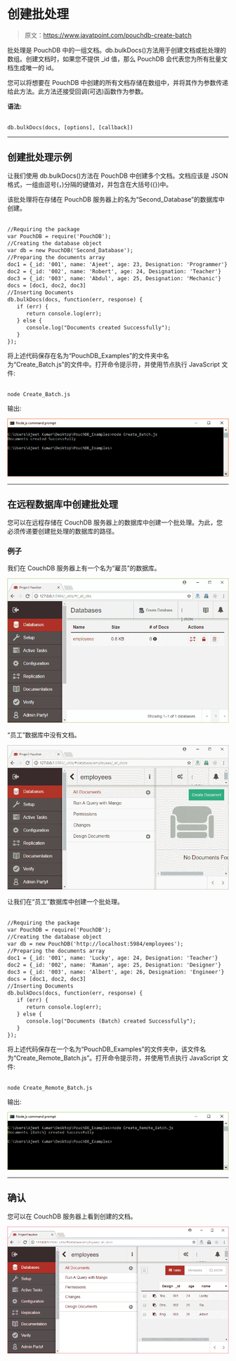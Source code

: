 # 创建批处理

> 原文：<https://www.javatpoint.com/pouchdb-create-batch>

批处理是 PouchDB 中的一组文档。db.bulkDocs()方法用于创建文档或批处理的数组。创建文档时，如果您不提供 _id 值，那么 PouchDB 会代表您为所有批量文档生成唯一的 id。

您可以将想要在 PouchDB 中创建的所有文档存储在数组中，并将其作为参数传递给此方法。此方法还接受回调(可选)函数作为参数。

**语法:**

```

db.bulkDocs(docs, [options], [callback]) 

```

* * *

## 创建批处理示例

让我们使用 db.bulkDocs()方法在 PouchDB 中创建多个文档。文档应该是 JSON 格式，一组由逗号(，)分隔的键值对，并包含在大括号({})中。

该批处理将在存储在 PouchDB 服务器上的名为“Second_Database”的数据库中创建。

```

//Requiring the package
var PouchDB = require('PouchDB');
//Creating the database object
var db = new PouchDB('Second_Database');
//Preparing the documents array
doc1 = {_id: '001', name: 'Ajeet', age: 23, Designation: 'Programmer'}
doc2 = {_id: '002', name: 'Robert', age: 24, Designation: 'Teacher'}
doc3 = {_id: '003', name: 'Abdul', age: 25, Designation: 'Mechanic'}
docs = [doc1, doc2, doc3]
//Inserting Documents
db.bulkDocs(docs, function(err, response) {
   if (err) {
      return console.log(err);
   } else {
      console.log("Documents created Successfully");
   }
});

```

将上述代码保存在名为“PouchDB_Examples”的文件夹中名为“Create_Batch.js”的文件中。打开命令提示符，并使用节点执行 JavaScript 文件:

```

node Create_Batch.js

```

输出:

![PouchDB Create batch 1](img/38a024a58d933c7be1ea2e5370609d83.png)

* * *

## 在远程数据库中创建批处理

您可以在远程存储在 CouchDB 服务器上的数据库中创建一个批处理。为此，您必须传递要创建批处理的数据库的路径。

### 例子

我们在 CouchDB 服务器上有一个名为“雇员”的数据库。

![PouchDB Create batch 2](img/d09a0a2ac85ea4819f5a8894590573cc.png)

“员工”数据库中没有文档。

![PouchDB Create batch 3](img/6bd51c1e5fc84495268bf5d9ff43a9a6.png)

让我们在“员工”数据库中创建一个批处理。

```

//Requiring the package
var PouchDB = require('PouchDB');
//Creating the database object
var db = new PouchDB('http://localhost:5984/employees');
//Preparing the documents array
doc1 = {_id: '001', name: 'Lucky', age: 24, Designation: 'Teacher'}
doc2 = {_id: '002', name: 'Raman', age: 25, Designation: 'Designer'}
doc3 = {_id: '003', name: 'Albert', age: 26, Designation: 'Engineer'}
docs = [doc1, doc2, doc3]
//Inserting Documents
db.bulkDocs(docs, function(err, response) {
   if (err) {
      return console.log(err);
   } else {
      console.log("Documents (Batch) created Successfully");
   }
});

```

将上述代码保存在一个名为“PouchDB_Examples”的文件夹中，该文件名为“Create_Remote_Batch.js”。打开命令提示符，并使用节点执行 JavaScript 文件:

```

node Create_Remote_Batch.js

```

输出:

![PouchDB Create batch 4](img/4a0b0439509b00a1eb8d5b7017423755.png)

* * *

## 确认

您可以在 CouchDB 服务器上看到创建的文档。

![PouchDB Create batch 5](img/0fe4cfcc9d14abc05c945c4abd2d362f.png)